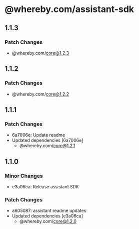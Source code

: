 # @whereby.com/assistant-sdk

## 1.1.3

### Patch Changes

- @whereby.com/core@1.2.3

## 1.1.2

### Patch Changes

- @whereby.com/core@1.2.2

## 1.1.1

### Patch Changes

- 6a7006e: Update readme
- Updated dependencies [6a7006e]
    - @whereby.com/core@1.2.1

## 1.1.0

### Minor Changes

- e3a06ca: Release assistant SDK

### Patch Changes

- a605087: assistant readme updates
- Updated dependencies [e3a06ca]
    - @whereby.com/core@1.2.0
